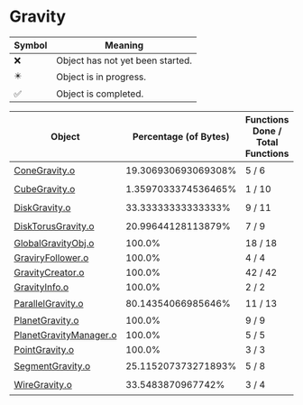 # Gravity
| Symbol | Meaning 
| ------------- | ------------- 
| :x: | Object has not yet been started. 
| :eight_pointed_black_star: | Object is in progress. 
| :white_check_mark: | Object is completed. 


| Object | Percentage (of Bytes) | Functions Done / Total Functions | Percentage (Functions) | Status 
| ------------- | ------------- | ------------- | ------------- | ------------- 
| [ConeGravity.o](https://github.com/shibbo/Petari/blob/master/docs/lib/Gravity/ConeGravity.md) | 19.306930693069308% | 5 / 6 | 83.33333333333334% | :eight_pointed_black_star: 
| [CubeGravity.o](https://github.com/shibbo/Petari/blob/master/docs/lib/Gravity/CubeGravity.md) | 1.3597033374536465% | 1 / 10 | 10.0% | :eight_pointed_black_star: 
| [DiskGravity.o](https://github.com/shibbo/Petari/blob/master/docs/lib/Gravity/DiskGravity.md) | 33.33333333333333% | 9 / 11 | 81.81818181818183% | :eight_pointed_black_star: 
| [DiskTorusGravity.o](https://github.com/shibbo/Petari/blob/master/docs/lib/Gravity/DiskTorusGravity.md) | 20.99644128113879% | 7 / 9 | 77.77777777777779% | :eight_pointed_black_star: 
| [GlobalGravityObj.o](https://github.com/shibbo/Petari/blob/master/docs/lib/Gravity/GlobalGravityObj.md) | 100.0% | 18 / 18 | 100.0% | :white_check_mark: 
| [GraviryFollower.o](https://github.com/shibbo/Petari/blob/master/docs/lib/Gravity/GraviryFollower.md) | 100.0% | 4 / 4 | 100.0% | :white_check_mark: 
| [GravityCreator.o](https://github.com/shibbo/Petari/blob/master/docs/lib/Gravity/GravityCreator.md) | 100.0% | 42 / 42 | 100.0% | :white_check_mark: 
| [GravityInfo.o](https://github.com/shibbo/Petari/blob/master/docs/lib/Gravity/GravityInfo.md) | 100.0% | 2 / 2 | 100.0% | :white_check_mark: 
| [ParallelGravity.o](https://github.com/shibbo/Petari/blob/master/docs/lib/Gravity/ParallelGravity.md) | 80.14354066985646% | 11 / 13 | 84.61538461538461% | :eight_pointed_black_star: 
| [PlanetGravity.o](https://github.com/shibbo/Petari/blob/master/docs/lib/Gravity/PlanetGravity.md) | 100.0% | 9 / 9 | 100.0% | :white_check_mark: 
| [PlanetGravityManager.o](https://github.com/shibbo/Petari/blob/master/docs/lib/Gravity/PlanetGravityManager.md) | 100.0% | 5 / 5 | 100.0% | :white_check_mark: 
| [PointGravity.o](https://github.com/shibbo/Petari/blob/master/docs/lib/Gravity/PointGravity.md) | 100.0% | 3 / 3 | 100.0% | :white_check_mark: 
| [SegmentGravity.o](https://github.com/shibbo/Petari/blob/master/docs/lib/Gravity/SegmentGravity.md) | 25.115207373271893% | 5 / 8 | 62.5% | :eight_pointed_black_star: 
| [WireGravity.o](https://github.com/shibbo/Petari/blob/master/docs/lib/Gravity/WireGravity.md) | 33.5483870967742% | 3 / 4 | 75.0% | :eight_pointed_black_star: 
